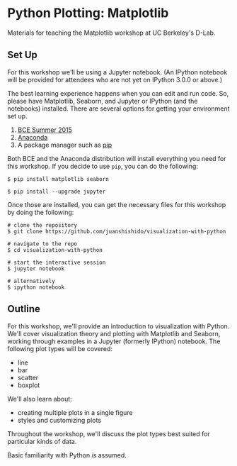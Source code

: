 # Python Plotting: Matplotlib

Materials for teaching the Matplotlib workshop at UC Berkeley's D-Lab.

## Set Up

For this workshop we'll be using a Jupyter notebook. (An IPython notebook will be provided for attendees who are not yet on IPython 3.0.0 or above.)

The best learning experience happens when you can edit and run code. So, please have Matplotlib, Seaborn, and Jupyter or IPython (and the notebooks) installed. There are several options for getting your environment set up.

1. [BCE Summer 2015](http://bce.berkeley.edu/install.html)
2. [Anaconda](http://continuum.io/downloads)
3. A package manager such as [pip](https://pip.pypa.io/en/stable/installing.html)

Both BCE and the Anaconda distribution will install everything you need for this workshop. If you decide to use `pip`, you can do the following:

```
$ pip install matplotlib seaborn

$ pip install --upgrade jupyter
```

Once those are installed, you can get the necessary files for this workshop by doing the following:

```
# clone the repository
$ git clone https://github.com/juanshishido/visualization-with-python

# navigate to the repo
$ cd visualization-with-python

# start the interactive session
$ jupyter notebook

# alternatively
$ ipython notebook
```

## Outline

For this workshop, we'll provide an introduction to visualization with Python. We'll cover visualization theory and plotting with Matplotlib and Seaborn, working through examples in a Jupyter (formerly IPython) notebook. The following plot types will be covered:

* line
* bar
* scatter
* boxplot

We'll also learn about:

* creating multiple plots in a single figure
* styles and customizing plots

Throughout the workshop, we'll discuss the plot types best suited for particular kinds of data.

Basic familiarity with Python *is* assumed.
